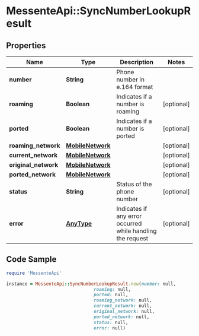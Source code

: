 # MessenteApi::SyncNumberLookupResult

## Properties

Name | Type | Description | Notes
------------ | ------------- | ------------- | -------------
**number** | **String** | Phone number in e.164 format | 
**roaming** | **Boolean** | Indicates if a number is roaming | [optional] 
**ported** | **Boolean** | Indicates if a number is ported | [optional] 
**roaming_network** | [**MobileNetwork**](MobileNetwork.md) |  | [optional] 
**current_network** | [**MobileNetwork**](MobileNetwork.md) |  | [optional] 
**original_network** | [**MobileNetwork**](MobileNetwork.md) |  | [optional] 
**ported_network** | [**MobileNetwork**](MobileNetwork.md) |  | [optional] 
**status** | **String** | Status of the phone number | [optional] 
**error** | [**AnyType**](.md) | Indicates if any error occurred while handling the request | [optional] 

## Code Sample

```ruby
require 'MessenteApi'

instance = MessenteApi::SyncNumberLookupResult.new(number: null,
                                 roaming: null,
                                 ported: null,
                                 roaming_network: null,
                                 current_network: null,
                                 original_network: null,
                                 ported_network: null,
                                 status: null,
                                 error: null)
```


